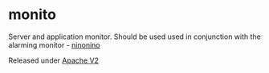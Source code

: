 monito
======

Server and application monitor.
Should be used used in conjunction with the alarming monitor -   [ninonino](https://github.com/PI-Victor/ninonino)


Released under [Apache V2](http://www.apache.org/licenses/)